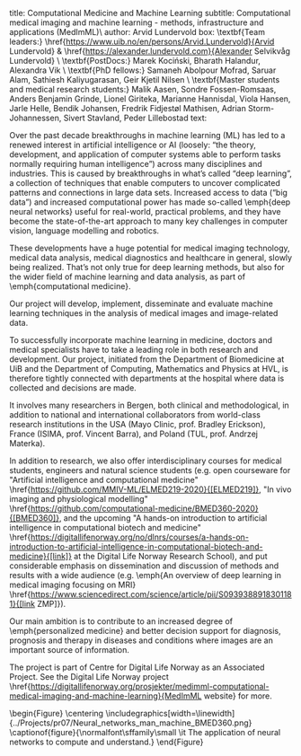 title: Computational Medicine and Machine Learning
subtitle: Computational medical imaging and machine learning - methods, infrastructure and applications (MedImML)\\
author: Arvid Lundervold
box: \textbf{Team leaders:} \href{https://www.uib.no/en/persons/Arvid.Lundervold}{Arvid Lundervold} \& \href{https://alexander.lundervold.com}{Alexander Selvikvåg Lundervold} \\ \textbf{PostDocs:} Marek Kociński, Bharath Halandur, Alexandra Vik \\ \textbf{PhD fellows:} Samaneh Abolpour Mofrad, Saruar Alam, Sathiesh Kaliyugarasan, Geir Kjetil Nilsen \\ \textbf{Master students and medical research students:} Malik Aasen, Sondre Fossen-Romsaas, Anders Benjamin Grinde, Lionel Giriteka, Marianne Hannisdal, Viola Hansen, Jarle Helle, Bendik Johansen, Fredrik Fidjestøl Mathisen, Adrian Storm-Johannessen, Sivert Stavland, Peder Lillebostad
text:

Over the past decade breakthroughs in machine learning (ML) has led to a renewed interest in artificial intelligence or AI (loosely: “the theory, development, and application of computer systems able to perform tasks normally requiring human intelligence”) across many disciplines and industries. This is caused by breakthroughs in what’s called “deep learning”, a collection of techniques that enable computers to uncover complicated patterns and connections in large data sets. Increased access to data (“big data”) and increased computational power has made so-called \emph{deep neural networks} useful for real-world, practical problems, and they have become the state-of-the-art approach to many key challenges in computer vision, language modelling and robotics.

These developments have a huge potential for medical imaging technology, medical data analysis, medical diagnostics and healthcare in general, slowly being realized. That’s not only true for deep learning methods, but also for the wider field of machine learning and data analysis, as part of \emph{computational medicine}.

Our project will develop, implement, disseminate and evaluate machine learning techniques in the analysis of medical images and image-related data.

To successfully incorporate machine learning in medicine, doctors and medical specialists have to take a leading role in both research and development. Our project, initiated from the Department of Biomedicine at UiB and the Department of Computing, Mathematics and Physics at HVL, is therefore tightly connected with departments at the hospital where data is collected and decisions are made.

It involves many researchers in Bergen, both clinical and methodological, in addition to national and international collaborators from world-class research institutions in the USA (Mayo Clinic, prof. Bradley Erickson), France (ISIMA, prof. Vincent Barra), and Poland (TUL, prof. Andrzej Materka).

In addition to research, we also offer interdisciplinary courses for medical students, engineers and natural science students (e.g. open courseware for "Artificial intelligence and computational medicine" \href{https://github.com/MMIV-ML/ELMED219-2020}{[ELMED219]}, "In vivo imaging and physiological modelling" \href{https://github.com/computational-medicine/BMED360-2020}{[BMED360]}, and the upcoming "A hands-on introduction to artificial intelligence in computational biotech and medicine" \href{https://digitallifenorway.org/no/dlnrs/courses/a-hands-on-introduction-to-artificial-intelligence-in-computational-biotech-and-medicine}{[link]} at the Digital Life Norway Research School), and put considerable emphasis on dissemination and discussion of methods and results with a wide audience (e.g. \emph{An overview of deep learning in medical imaging focusing on MRI} \href{https://www.sciencedirect.com/science/article/pii/S0939388918301181}{[link ZMP]}).

Our main ambition is to contribute to an increased degree of \emph{personalized medicine} and better decision support for diagnosis, prognosis and therapy in diseases and conditions where images are an important source of information.

The project is part of Centre for Digital Life Norway as an Associated Project. See the Digital Life Norway project \href{https://digitallifenorway.org/prosjekter/medimml-computational-medical-imaging-and-machine-learning}{MedImML website} for more.

\begin{Figure}
    \centering
    \includegraphics[width=\linewidth]{../Projects/pr07/Neural_networks_man_machine_BMED360.png}  
    \captionof{figure}{\normalfont\sffamily\small \it The application of neural networks to compute and understand.}
\end{Figure}
